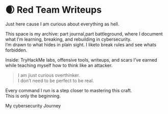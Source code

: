 


# 🌒 Red Team Writeups

Just here cause I am curious about everything as hell. 

This space is my archive: part journal,part battleground, where I document what I’m learning, breaking, and rebuilding in cybersecurity.  
I’m drawn to what hides in plain sight. I liketo break rules and see whats forbidden. 

Inside: TryHackMe labs, offensive tools, writeups, and scars I’ve earned while teaching myself how to think like an attacker.

> I am jiust curious overthinker.   
> I don’t need to be perfect to be real.

Every command I run is a step closer to mastering this craft.  
This is only the beginning.


My cybersecurity Journey 

